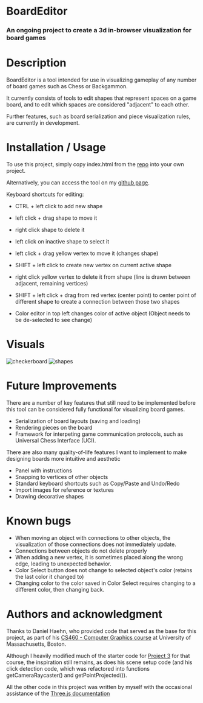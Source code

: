 # BoardEditor

### An ongoing project to create a 3d in-browser visualization for board games

# Description

BoardEditor is a tool intended for use in visualizing gameplay of any number of board games such as Chess or Backgammon.

It currently consists of tools to edit shapes that represent spaces on a game board, and to edit which spaces are considered "adjacent" to each other.

Further features, such as board serialization and piece visualization rules, are currently in development.

# Installation / Usage

To use this project, simply copy index.html from the [repo](https://github.com/rock-pulak/boardEditor) into your own project.

Alternatively, you can access the tool on my [github page](https://rock-pulak.github.io/boardEditor/).

Keyboard shortcuts for editing:
- CTRL + left click to add new shape
- left click + drag shape to move it
- right click shape to delete it

- left click on inactive shape to select it

- left click + drag yellow vertex to move it (changes shape)
- SHIFT + left click to create new vertex on current active shape
- right click yellow vertex to delete it from shape (line is drawn between adjacent, remaining vertices)

- SHIFT + left click + drag from red vertex (center point) to center point of different shape to create a connection between those two shapes

- Color editor in top left changes color of active object (Object needs to be de-selected to see change)

# Visuals
![checkerboard](https://github.com/user-attachments/assets/ad36028b-ab22-4362-a9b8-efb4d6321cb2)
![shapes](https://github.com/user-attachments/assets/5e1d36ce-dc7c-4225-afe7-f2ce489ab6c8)


# Future Improvements
There are a number of key features that still need to be implemented before this tool can be considered fully functional for visualizing board games.
- Serialization of board layouts (saving and loading)
- Rendering pieces on the board
- Framework for interpeting game communication protocols, such as Universal Chess Interface (UCI).

There are also many quality-of-life features I want to implement to make designing boards more intuitive and aesthetic
- Panel with instructions
- Snapping to vertices of other objects
- Standard keyboard shortcuts such as Copy/Paste and Undo/Redo
- Import images for reference or textures
- Drawing decorative shapes

# Known bugs
- When moving an object with connections to other objects, the visualization of those connections does not immediately update.
- Connections between objects do not delete properly
- When adding a new vertex, it is sometimes placed along the wrong edge, leading to unexpected behavior.
- Color Select button does not change to selected object's color (retains the last color it changed to)
- Changing color to the color saved in Color Select requires changing to a different color, then changing back.

# Authors and acknowledgment
Thanks to Daniel Haehn, who provided code that served as the base for this project, as part of his [CS460 - Computer Graphics course](https://cs460.org/) at University of Massachusetts, Boston.

Although I heavily modified much of the starter code for [Project 3](https://github.com/bostongfx/CS460student/03) for that course, the inspiration still remains, as does his scene setup code (and his click detection code, which was refactored into functions getCameraRaycaster() and getPointProjected()).

All the other code in this project was written by myself with the occasional assistance of the [Three.js documentation](https://threejs.org/docs/)